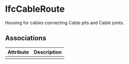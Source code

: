 IfcCableRoute
=============
Housing for cables connecting Cable pits and Cable joints.


Associations
------------
| Attribute   | Description   |
|-------------|---------------|
|             |               |

